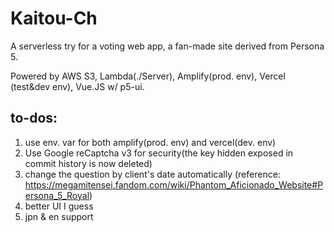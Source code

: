 # Kaitou-Ch

A serverless try for a voting web app, a fan-made site derived from Persona 5.

Powered by AWS S3, Lambda(./Server), Amplify(prod. env), Vercel (test&dev env), Vue.JS w/ p5-ui.

## to-dos:

1. use env. var for both amplify(prod. env) and vercel(dev. env)
2. Use Google reCaptcha v3 for security(the key hidden exposed in commit history is now deleted)
3. change the question by client's date automatically (reference: https://megamitensei.fandom.com/wiki/Phantom_Aficionado_Website#Persona_5_Royal)
4. better UI I guess
5. jpn & en support

